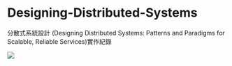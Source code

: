 # Designing-Distributed-Systems

分散式系統設計 (Designing Distributed Systems: Patterns and Paradigms for Scalable, Reliable Services)實作紀錄

![](https://cf-assets2.tenlong.com.tw/products/images/000/132/822/original/A583.jpg?1557396662)
